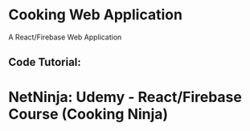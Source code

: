 # Cooking Web Application
A React/Firebase Web Application 

## Code Tutorial: 
# NetNinja: Udemy - React/Firebase Course (Cooking Ninja)


